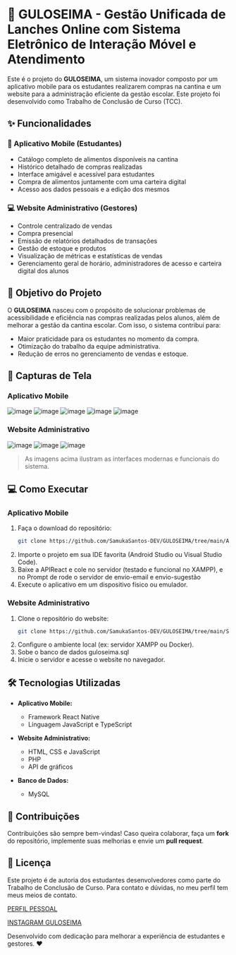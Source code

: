 
# 🥪 GULOSEIMA - Gestão Unificada de Lanches Online com Sistema Eletrônico de Interação Móvel e Atendimento

Este é o projeto do **GULOSEIMA**, um sistema inovador composto por um aplicativo mobile para os estudantes realizarem compras na cantina e um website para a administração eficiente da gestão escolar. Este projeto foi desenvolvido como Trabalho de Conclusão de Curso (TCC).

## ✨ Funcionalidades

### 📱 Aplicativo Mobile (Estudantes)
- Catálogo completo de alimentos disponíveis na cantina
- Histórico detalhado de compras realizadas
- Interface amigável e acessível para estudantes
- Compra de alimentos juntamente com uma carteira digital
- Acesso aos dados pessoais e a edição dos mesmos

### 💻 Website Administrativo (Gestores)
- Controle centralizado de vendas
- Compra presencial
- Emissão de relatórios detalhados de transações
- Gestão de estoque e produtos
- Visualização de métricas e estatísticas de vendas
- Gerenciamento geral de horário, administradores de acesso e carteira digital dos alunos

## 🚀 Objetivo do Projeto

O **GULOSEIMA** nasceu com o propósito de solucionar problemas de acessibilidade e eficiência nas compras realizadas pelos alunos, além de melhorar a gestão da cantina escolar. Com isso, o sistema contribui para:
- Maior praticidade para os estudantes no momento da compra.
- Otimização do trabalho da equipe administrativa.
- Redução de erros no gerenciamento de vendas e estoque.

## 📸 Capturas de Tela

### Aplicativo Mobile


![image](https://github.com/user-attachments/assets/f9e268c4-6afa-4fb6-a274-b2b6c7c79aa0)
![image](https://github.com/user-attachments/assets/86c240a3-5485-44be-9e66-754759b6aa26)
![image](https://github.com/user-attachments/assets/116fd3cd-7b46-495f-a16c-cb320f0ce51b)
![image](https://github.com/user-attachments/assets/e97524f3-9931-4082-8182-d15fca8f6fc5)
![image](https://github.com/user-attachments/assets/b3e93ef3-9572-42e4-8505-203d2cb32c53)


### Website Administrativo

![image](https://github.com/user-attachments/assets/3cf06fcb-080e-4113-b886-1adb8b98f8f4)
![image](https://github.com/user-attachments/assets/fd17cb8c-e666-4f03-b937-e0b3feed5ef1)
![image](https://github.com/user-attachments/assets/d5033adc-15f9-45d7-9b42-4511c6fc7700)


> As imagens acima ilustram as interfaces modernas e funcionais do sistema.

## 💻 Como Executar

### Aplicativo Mobile
1. Faça o download do repositório:
   ```bash
   git clone https://github.com/SamukaSantos-DEV/GULOSEIMA/tree/main/App%20Guloseima
   ```
2. Importe o projeto em sua IDE favorita (Android Studio ou Visual Studio Code).
3. Baixe a APIReact e cole no servidor (testado e funcional no XAMPP), e no Prompt de rode o servidor de envio-email e envio-sugestão
4. Execute o aplicativo em um dispositivo físico ou emulador.

### Website Administrativo
1. Clone o repositório do website:
   ```bash
   git clone https://github.com/SamukaSantos-DEV/GULOSEIMA/tree/main/Site
   ```
2. Configure o ambiente local (ex: servidor XAMPP ou Docker).
3. Sobe o banco de dados guloseima.sql
4. Inicie o servidor e acesse o website no navegador.

## 🛠 Tecnologias Utilizadas

- **Aplicativo Mobile:**
  - Framework React Native
  - Linguagem JavaScript e TypeScript
    
- **Website Administrativo:**
  - HTML, CSS e JavaScript
  - PHP
  - API de gráficos
    
- **Banco de Dados:**
  - MySQL

## 🤝 Contribuições

Contribuições são sempre bem-vindas! Caso queira colaborar, faça um **fork** do repositório, implemente suas melhorias e envie um **pull request**.

## 📄 Licença

Este projeto é de autoria dos estudantes desenvolvedores como parte do Trabalho de Conclusão de Curso.
Para contato e dúvidas, no meu perfil tem meus meios de contato.


[PERFIL PESSOAL](https://github.com/SamukaSantos-DEV/)

[INSTAGRAM GULOSEIMA](https://www.instagram.com/guloseima_etec/)


Desenvolvido com dedicação para melhorar a experiência de estudantes e gestores. ❤️


